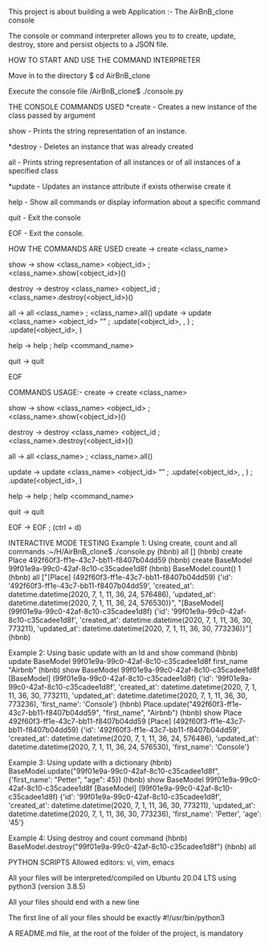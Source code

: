 
This project is about building a web Application :- The AirBnB_clone console

The console or command interpreter allows you to to create, update, destroy, store and persist objects to a JSON file.


HOW TO START AND USE THE COMMAND INTERPRETER

Move in to the directory
$ cd AirBnB_clone

Execute the console file
/AirBnB_clone$ ./console.py


THE CONSOLE COMMANDS USED
*create   - Creates a new instance of the class passed by argument

show      - Prints the string representation of an instance.

*destroy  - Deletes an instance that was already created

all       - Prints string representation of all instances or of all instances of a specified class

*update   - Updates an instance attribute if exists otherwise create it

help      - Show all commands or display information about a specific command

quit      - Exit the console

EOF       - Exit the console. 


HOW THE COMMANDS ARE USED 
create    -> create <class_name>

show      -> show <class_name> <object_id> ; <class_name>.show(<object_id>)()

destroy   -> destroy <class_name> <object_id ; <class_name>.destroy(<object_id>)()

all       -> all <class_name> ; <class_name>.all()
update    -> update <class_name> <object_id> <attribute name> “<attribute value>” ; <class name>.update(<object_id>, <attribute name>, <attribute value>) ; <class name>.update(<object_id>, <dictionary representation>)

help      -> help ; help <command_name>

quit      -> quit

EOF    



COMMANDS USAGE:-
create    -> create <class_name>

show      -> show <class_name> <object_id> ; <class_name>.show(<object_id>)()

destroy   -> destroy <class_name> <object_id ; <class_name>.destroy(<object_id>)()

all       -> all <class_name> ; <class_name>.all()

update    -> update <class_name> <object_id> <attribute name> “<attribute value>” ; <class name>.update(<object_id>, <attribute name>, <attribute value>) ; <class name>.update(<object_id>, <dictionary representation>)

help      -> help ; help <command_name>

quit      -> quit

EOF       -> EOF ; (ctrl + d)






INTERACTIVE MODE TESTING
Example 1: Using create, count and all commands
:~/H/AirBnB_clone$ ./console.py 
(hbnb) all
[]
(hbnb) create Place
492f60f3-ff1e-43c7-bb11-f8407b04dd59
(hbnb) create BaseModel
99f01e9a-99c0-42af-8c10-c35cadee1d8f
(hbnb) BaseModel.count()
1
(hbnb) all
["[Place] (492f60f3-ff1e-43c7-bb11-f8407b04dd59) {'id': '492f60f3-ff1e-43c7-bb11-f8407b04dd59', 'created_at': datetime.datetime(2020, 7, 1, 11, 36, 24, 576486), 'updated_at': datetime.datetime(2020, 7, 1, 11, 36, 24, 576530)}", "[BaseModel] (99f01e9a-99c0-42af-8c10-c35cadee1d8f) {'id': '99f01e9a-99c0-42af-8c10-c35cadee1d8f', 'created_at': datetime.datetime(2020, 7, 1, 11, 36, 30, 773211), 'updated_at': datetime.datetime(2020, 7, 1, 11, 36, 30, 773236)}"]
(hbnb)


Example 2: Using basic update with an Id and show command
(hbnb) update BaseModel 99f01e9a-99c0-42af-8c10-c35cadee1d8f first_name "Airbnb"
(hbnb) show BaseModel 99f01e9a-99c0-42af-8c10-c35cadee1d8f
[BaseModel] (99f01e9a-99c0-42af-8c10-c35cadee1d8f) {'id': '99f01e9a-99c0-42af-8c10-c35cadee1d8f', 'created_at': datetime.datetime(2020, 7, 1, 11, 36, 30, 773211), 'updated_at': datetime.datetime(2020, 7, 1, 11, 36, 30, 773236), 'first_name': 'Console'}
(hbnb) Place.update("492f60f3-ff1e-43c7-bb11-f8407b04dd59", "first_name", "Airbnb")
(hbnb) show Place 492f60f3-ff1e-43c7-bb11-f8407b04dd59
[Place] (492f60f3-ff1e-43c7-bb11-f8407b04dd59) {'id': '492f60f3-ff1e-43c7-bb11-f8407b04dd59', 'created_at': datetime.datetime(2020, 7, 1, 11, 36, 24, 576486), 'updated_at': datetime.datetime(2020, 7, 1, 11, 36, 24, 576530), 'first_name': 'Console'}


Example 3: Using update with a dictionary
(hbnb) BaseModel.update("99f01e9a-99c0-42af-8c10-c35cadee1d8f", {'first_name': "Petter", "age": 45})
(hbnb) show BaseModel 99f01e9a-99c0-42af-8c10-c35cadee1d8f
[BaseModel] (99f01e9a-99c0-42af-8c10-c35cadee1d8f) {'id': '99f01e9a-99c0-42af-8c10-c35cadee1d8f', 'created_at': datetime.datetime(2020, 7, 1, 11, 36, 30, 773211), 'updated_at': datetime.datetime(2020, 7, 1, 11, 36, 30, 773236), 'first_name': 'Petter', 'age': '45'}


Example 4: Using destroy and count command
(hbnb) BaseModel.destroy("99f01e9a-99c0-42af-8c10-c35cadee1d8f")
(hbnb) all


PYTHON SCRIPTS
Allowed editors: vi, vim, emacs

All your files will be interpreted/compiled on Ubuntu 20.04 LTS using python3 (version 3.8.5)

All your files should end with a new line

The first line of all your files should be exactly #!/usr/bin/python3

A README.md file, at the root of the folder of the project, is mandatory
